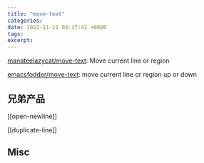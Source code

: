 ```yaml
---
title: "move-text"
categories: 
date: 2022-11-11 04:17:42 +0800
tags: 
excerpt: 
---
```



[manateelazycat/move-text](https://github.com/manateelazycat/move-text): Move current line or region

[emacsfodder/move-text](https://github.com/emacsfodder/move-text): move current line or region up or down

## 兄弟产品

[[open-newline]]

[[duplicate-line]]



## Misc



